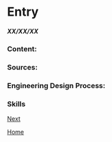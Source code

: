# Entry #
##### XX/XX/XX

### Content:


### Sources:


### Engineering Design Process:


### Skills



[Next](entry06.md)

[Home](../README.md)

<!--
hstatsep.github.io/students/
Content:
Which tool you’ve decided on, why, and how you tinkered with it (code)
Use your learning log to help you!
What you're going to make with it
Sources: link to tools you’ve considered (and their resources)
You can/should also link to the files in your tool folder where you tinkered → → →
EDP: self-explanatory
Skills: self-explanatory
Professionalism: self-explanatory -->
